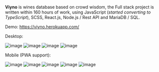 **Viyno** is wines database based on crowd wisdom, the Full stack project is written within 160 hours of work, using JavaScript (*started converting to TypeScript*), SCSS, React.js, Node.js / Rest API and MariaDB / SQL.

Demo: https://viyno.herokuapp.com/

Desktop:

![image](https://github.com/zivtal/viyno-frontend/assets/31586269/2bfa6e35-6acd-4425-ac17-8f9528969e12)
![image](https://github.com/zivtal/viyno-frontend/assets/31586269/5af9bff9-3da1-4689-b409-4a9f17fcae38)
![image](https://github.com/zivtal/viyno-frontend/assets/31586269/ffa5e0cd-818e-4666-acd7-dfc747ac3510)
![image](https://github.com/zivtal/viyno-frontend/assets/31586269/31ed1dc8-8b63-498d-9f0a-5e2691853bbc)

Mobile (PWA support):

![image](https://github.com/zivtal/viyno-frontend/assets/31586269/4b830e43-5159-4261-9bc9-77e8d5262e70)
![image](https://github.com/zivtal/viyno-frontend/assets/31586269/3b125b08-7574-45f7-a9c9-2a0f74e0ef13)
![image](https://github.com/zivtal/viyno-frontend/assets/31586269/c532e117-3d88-4b1f-ab0a-6b446fda3d32)
![image](https://github.com/zivtal/viyno-frontend/assets/31586269/29c94744-d86b-4864-b6bb-a9c8cb07515e)
![image](https://github.com/zivtal/viyno-frontend/assets/31586269/67770f63-d039-4ee2-a8ec-267a4da33083)







